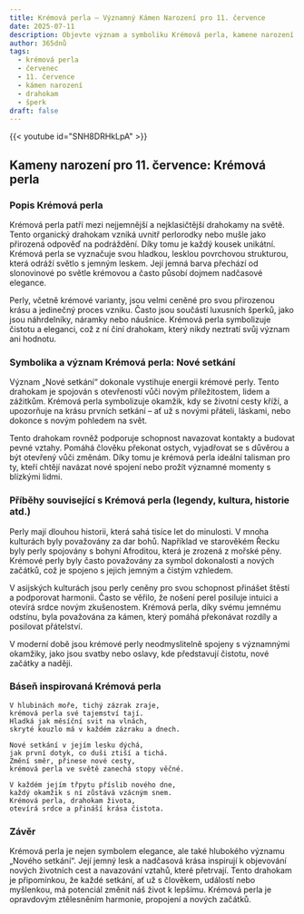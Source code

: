 ```yaml
---
title: Krémová perla – Významný Kámen Narození pro 11. července
date: 2025-07-11
description: Objevte význam a symboliku Krémová perla, kamene narození pro 11. července, který symbolizuje Nové setkání. Přečtěte si legendy a inspirující příběhy.
author: 365dnů
tags:
  - krémová perla
  - červenec
  - 11. července
  - kámen narození
  - drahokam
  - šperk
draft: false
---
```


{{< youtube id="SNH8DRHkLpA" >}}


## Kameny narození pro 11. července: Krémová perla

### Popis Krémová perla

Krémová perla patří mezi nejjemnější a nejklasičtější drahokamy na světě. Tento organický drahokam vzniká uvnitř perlorodky nebo mušle jako přirozená odpověď na podráždění. Díky tomu je každý kousek unikátní. Krémová perla se vyznačuje svou hladkou, lesklou povrchovou strukturou, která odráží světlo s jemným leskem. Její jemná barva přechází od slonovinové po světle krémovou a často působí dojmem nadčasové elegance.

Perly, včetně krémové varianty, jsou velmi ceněné pro svou přirozenou krásu a jedinečný proces vzniku. Často jsou součástí luxusních šperků, jako jsou náhrdelníky, náramky nebo náušnice. Krémová perla symbolizuje čistotu a eleganci, což z ní činí drahokam, který nikdy neztratí svůj význam ani hodnotu.

### Symbolika a význam Krémová perla: Nové setkání

Význam „Nové setkání“ dokonale vystihuje energii krémové perly. Tento drahokam je spojován s otevřeností vůči novým příležitostem, lidem a zážitkům. Krémová perla symbolizuje okamžik, kdy se životní cesty kříží, a upozorňuje na krásu prvních setkání – ať už s novými přáteli, láskami, nebo dokonce s novým pohledem na svět.

Tento drahokam rovněž podporuje schopnost navazovat kontakty a budovat pevné vztahy. Pomáhá člověku překonat ostych, vyjadřovat se s důvěrou a být otevřený vůči změnám. Díky tomu je krémová perla ideální talisman pro ty, kteří chtějí navázat nové spojení nebo prožít významné momenty s blízkými lidmi.

### Příběhy související s Krémová perla (legendy, kultura, historie atd.)

Perly mají dlouhou historii, která sahá tisíce let do minulosti. V mnoha kulturách byly považovány za dar bohů. Například ve starověkém Řecku byly perly spojovány s bohyní Afroditou, která je zrozená z mořské pěny. Krémové perly byly často považovány za symbol dokonalosti a nových začátků, což je spojeno s jejich jemným a čistým vzhledem.

V asijských kulturách jsou perly ceněny pro svou schopnost přinášet štěstí a podporovat harmonii. Často se věřilo, že nošení perel posiluje intuici a otevírá srdce novým zkušenostem. Krémová perla, díky svému jemnému odstínu, byla považována za kámen, který pomáhá překonávat rozdíly a posilovat přátelství.

V moderní době jsou krémové perly neodmyslitelně spojeny s významnými okamžiky, jako jsou svatby nebo oslavy, kde představují čistotu, nové začátky a naději.

### Báseň inspirovaná Krémová perla

```
V hlubinách moře, tichý zázrak zraje,  
krémová perla své tajemství tají.  
Hladká jak měsíční svit na vlnách,  
skryté kouzlo má v každém zázraku a dnech.

Nové setkání v jejím lesku dýchá,  
jak první dotyk, co duši ztiší a tichá.  
Změní směr, přinese nové cesty,  
krémová perla ve světě zanechá stopy věčné.

V každém jejím třpytu příslib nového dne,  
každý okamžik s ní zůstává vzácným snem.  
Krémová perla, drahokam života,  
otevírá srdce a přináší krása čistota.
```

### Závěr

Krémová perla je nejen symbolem elegance, ale také hlubokého významu „Nového setkání“. Její jemný lesk a nadčasová krása inspirují k objevování nových životních cest a navazování vztahů, které přetrvají. Tento drahokam je připomínkou, že každé setkání, ať už s člověkem, událostí nebo myšlenkou, má potenciál změnit náš život k lepšímu. Krémová perla je opravdovým ztělesněním harmonie, propojení a nových začátků.